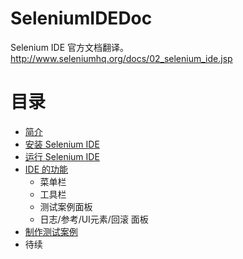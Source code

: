 # SeleniumIDEDoc
Selenium IDE 官方文档翻译。http://www.seleniumhq.org/docs/02_selenium_ide.jsp

# 目录
- [简介](Introduction.md)
- [安装 Selenium IDE](Install.md)
- [运行 Selenium IDE](Open.md)
- [IDE 的功能](Features.md)
    - 菜单栏
    - 工具栏
    - 测试案例面板
    - 日志/参考/UI元素/回滚 面板
- [制作测试案例](Build.md)
- 待续
